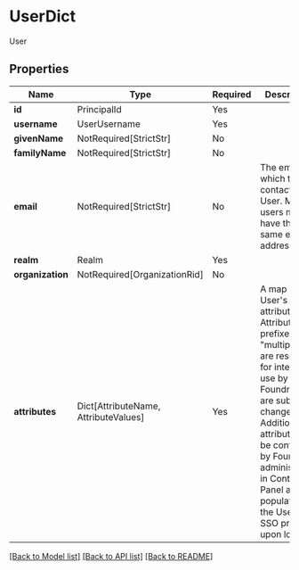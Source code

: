 # UserDict

User

## Properties
| Name | Type | Required | Description |
| ------------ | ------------- | ------------- | ------------- |
**id** | PrincipalId | Yes |  |
**username** | UserUsername | Yes |  |
**givenName** | NotRequired[StrictStr] | No |  |
**familyName** | NotRequired[StrictStr] | No |  |
**email** | NotRequired[StrictStr] | No | The email at which to contact a User. Multiple users may have the same email address. |
**realm** | Realm | Yes |  |
**organization** | NotRequired[OrganizationRid] | No |  |
**attributes** | Dict[AttributeName, AttributeValues] | Yes | A map of the User's attributes. Attributes prefixed with "multipass:" are reserved for internal use by Foundry and are subject to change. Additional attributes may be configured by Foundry administrators in  Control Panel and populated by the User's SSO provider upon login.  |


[[Back to Model list]](../../README.md#models-v2-link) [[Back to API list]](../../README.md#documentation-for-api-endpoints) [[Back to README]](../../README.md)
